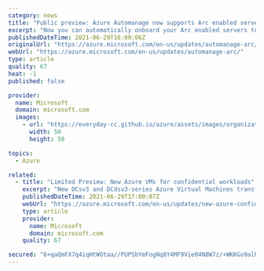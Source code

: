```yaml
---
category: news
title: "Public preview: Azure Automanage now supports Arc enabled servers"
excerpt: "Now you can automatically onboard your Arc enabled servers to best practice Azure management services using Azure Automanage, saving time and manual management effort."
publishedDateTime: 2021-06-29T16:00:06Z
originalUrl: "https://azure.microsoft.com/en-us/updates/automanage-arc/"
webUrl: "https://azure.microsoft.com/en-us/updates/automanage-arc/"
type: article
quality: 67
heat: -1
published: false

provider:
  name: Microsoft
  domain: microsoft.com
  images:
    - url: "https://everyday-cc.github.io/azure/assets/images/organizations/microsoft.com-50x50.jpg"
      width: 50
      height: 50

topics:
  - Azure

related:
  - title: "Limited Preview: New Azure VMs for confidential workloads"
    excerpt: "New DCsv3 and DCdsv3-series Azure Virtual Machines transform the state-of-the-art for confidential workloads"
    publishedDateTime: 2021-06-29T17:00:07Z
    webUrl: "https://azure.microsoft.com/en-us/updates/new-azure-confidential-virtual-machines-sgx/"
    type: article
    provider:
      name: Microsoft
      domain: microsoft.com
    quality: 67

secured: "6+qaQmFX7q4iqHtWOtaa//PUPSbYmFogNq8Y4MF9Vie04N8W7z/+WKKGo9alh1AvkVTBpkgfIbtbhq+OJiGjTkVKspjv5VOIna4axuVV6R1vB/bwOiEkM09wAhqBl7qhXSeCSmNEp8h2Hcn2HwrjxX4GZz/nSbh1ZvZGSH64yfP1ZLU0q5VyP5KKKJ591SJ/ijkMUYBvP976rQRA0ItJz0SgtO1q9GoCrMJ/QazUWqgnY66A9ZcQv8Ok+i9uk3eFnl0WLXJZCskEepCPVA1dtNUPSSBdodh5+1LSSDaicnreM1HPJXeH+yV3m91tVo1ver+1ph7wYBr/5sh1kLE13+SzTbNIF+e6e5qgpGGDeLw=;ApRNrP182QbbHQaaKcI79w=="
---
```



